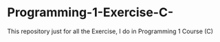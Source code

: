 # Programming-1-Exercise-C-
This repository just for all the Exercise, I do in Programming 1 Course (C)
